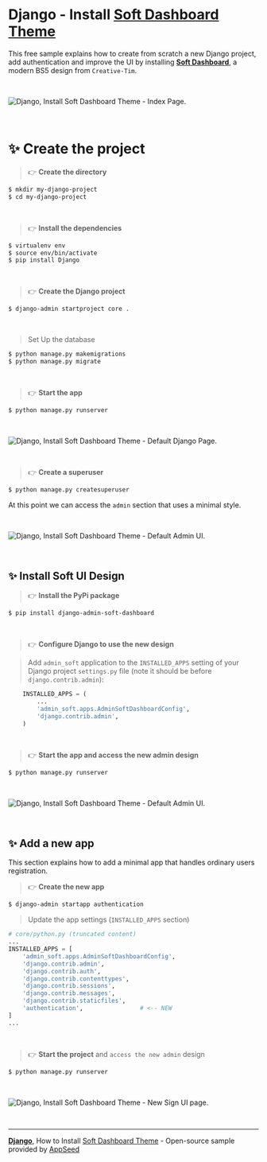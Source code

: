# Django - Install [Soft Dashboard Theme](https://github.com/app-generator/django-admin-soft-dashboard)

This free sample explains how to create from scratch a new Django project, add authentication and improve the UI by installing **[Soft Dashboard](https://github.com/app-generator/django-admin-soft-dashboard)**, a modern BS5 design from `Creative-Tim`. 

<br />

![Django, Install Soft Dashboard Theme - Index Page.](https://user-images.githubusercontent.com/51070104/192701821-946628cd-25ce-494f-a6e5-9a1b14c81fd4.jpg)

<br />

# ✨ Create the project

> 👉 **Create the directory** 

```bash
$ mkdir my-django-project
$ cd my-django-project
```

<br />

> 👉 **Install the dependencies**

```bash
$ virtualenv env
$ source env/bin/activate
$ pip install Django
```

<br />

> 👉 **Create the Django project**

```bash
$ django-admin startproject core . 
```

<br />

> Set Up the database

```bash
$ python manage.py makemigrations
$ python manage.py migrate
```

<br />

> 👉 **Start the app**

```bash
$ python manage.py runserver
```

<br />

![Django, Install Soft Dashboard Theme - Default Django Page.](https://user-images.githubusercontent.com/51070104/192701963-dd017bb9-4958-44b6-b695-0195272dc9a8.jpg)

<br />

> 👉 **Create a superuser**

```bash
$ python manage.py createsuperuser
```

At this point we can access the `admin` section that uses a minimal style. 

<br />

![Django, Install Soft Dashboard Theme - Default Admin UI.](https://user-images.githubusercontent.com/51070104/192702068-2ecc1a2b-e9d2-478e-ac50-4b951eee2f0f.jpg)

<br />

## ✨ Install Soft UI Design

> 👉 **Install the PyPi package**

```bash
$ pip install django-admin-soft-dashboard
```

<br />

> 👉 **Configure Django to use the new design**

> Add `admin_soft` application to the `INSTALLED_APPS` setting of your Django project `settings.py` file (note it should be before `django.contrib.admin`):

```python
    INSTALLED_APPS = (
        ...
        'admin_soft.apps.AdminSoftDashboardConfig',
        'django.contrib.admin',
    )
```

<br />

> 👉 **Start the app and access the new admin design**

```bash
$ python manage.py runserver
```

<br />

![Django, Install Soft Dashboard Theme - Default Admin UI.](https://user-images.githubusercontent.com/51070104/192702182-d083ff5f-31f8-479d-aacd-4bc795bbd9ba.jpg)

<br />

## ✨ Add a new app

This section explains how to add a minimal app that handles ordinary users registration. 

> 👉 **Create the new app**

```bash
$ django-admin startapp authentication
```

> Update the app settings (`INSTALLED_APPS` section)

```python
# core/python.py (truncated content)
...
INSTALLED_APPS = [
    'admin_soft.apps.AdminSoftDashboardConfig',
    'django.contrib.admin',
    'django.contrib.auth',
    'django.contrib.contenttypes',
    'django.contrib.sessions',
    'django.contrib.messages',
    'django.contrib.staticfiles',
    'authentication',                # <-- NEW
]
... 
```

<br />

> 👉 **Start the project** and `access the new admin` design

```bash
$ python manage.py runserver
```

<br />

![Django, Install Soft Dashboard Theme - New Sign UI page.](https://user-images.githubusercontent.com/51070104/192702349-6133424d-e930-42f9-8b03-6e97b27e3993.jpg)

<br />

---
**[Django](https://appseed.us/apps/django/)**, How to Install [Soft Dashboard Theme](https://github.com/app-generator/django-admin-soft-dashboard) - Open-source sample provided by [AppSeed](https://appseed.us)
